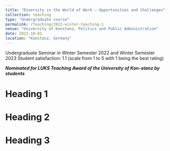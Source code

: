 ```yaml
---
title: "Diversity in the World of Work – Opportunities and Challenges"
collection: teaching
type: "Undergraduate course"
permalink: /teaching/2022-winter-teaching-1
venue: "University of Konstanz, Politics and Public Administration"
date: 2022-10-01
location: "Konstanz, Germany"
---
```


Undergraduate Seminar in Winter Semester 2022 and Winter Semester 2023
Student satisfaction: 1.1 (scale from 1 to 5 with 1 being the best rating)

***Nominated for LUKS Teaching Award of the University of Kon-stanz by students***


Heading 1
======

Heading 2
======

Heading 3
======
